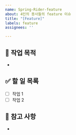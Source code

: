 ```yaml
---
name: Spring-Rider-feature
about: 4인의 용사들의 feature 이슈
title: "[Feature]"
labels: feature
assignees: ''

---
```


## 🧩 작업 목적
-

## ✅ 할 일 목록
- [ ] 작업 1
- [ ] 작업 2

## 📌 참고 사항
-
